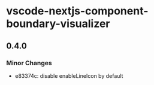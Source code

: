# vscode-nextjs-component-boundary-visualizer

## 0.4.0

### Minor Changes

- e83374c: disable enableLineIcon by default
